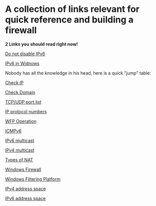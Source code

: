 # A collection of links relevant for quick reference and building a firewall

**2 Links you should read right now!**

[Do not disable IPv6](https://www.anexinet.com/blog/two-common-mistakes-windows-firewall-and-ipv6)

[IPv6 in Widnows](https://support.microsoft.com/en-us/help/929852/guidance-for-configuring-ipv6-in-windows-for-advanced-users)

Nobody has all the knowledge in his head, here is a quick "jump" table:

[Check IP](https://whatismyipaddress.com/ip-lookup)

[Check Domain](https://lookup.icann.org)

[TCP/UDP port list](https://en.wikipedia.org/wiki/List_of_TCP_and_UDP_port_numbers)

[IP protocol numbers](https://www.iana.org/assignments/protocol-numbers/protocol-numbers.xhtml)

[WFP Operation](https://docs.microsoft.com/en-us/windows/win32/fwp/basic-operation)

[ICMPv6](https://www.iana.org/assignments/icmp-parameters/icmp-parameters.xhtml)

[IPv6 multicast](https://www.iana.org/assignments/multicast-addresses/multicast-addresses.xhtml)

[IPv4 multicast](https://www.iana.org/assignments/multicast-addresses/multicast-addresses.xhtml)

[Types of NAT](https://www.think-like-a-computer.com/2011/09/16/types-of-nat)

[Windows Firewall](https://docs.microsoft.com/en-us/windows/security/threat-protection/windows-firewall/windows-firewall-with-advanced-security)

[Windows Filtering Platform](https://docs.microsoft.com/en-us/windows/win32/fwp/windows-filtering-platform-start-page)

[IPv4 address space](https://www.iana.org/assignments/ipv4-address-space/ipv4-address-space.xml)

[IPv6 address space](https://www.iana.org/assignments/ipv6-address-space/ipv6-address-space.xml)

